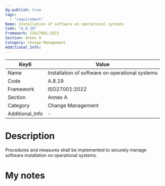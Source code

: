 ```yaml
---
dg-publish: true
tags:
  - "requirement"
Name: Installation of software on operational systems
Code: "A.8.19"
Framework: ISO27001:2022
Section: Annex A
Category: Change Management
Additional_Info: 
---
```


<div><table class="dataview table-view-table"><thead class="table-view-thead"><tr class="table-view-tr-header"><th class="table-view-th"><span>Key</span><span class="dataview small-text">6</span></th><th class="table-view-th"><span>Value</span></th></tr></thead><tbody class="table-view-tbody"><tr><td><span>Name</span></td><td><span>Installation of software on operational systems</span></td></tr><tr><td><span>Code</span></td><td><span>A.8.19</span></td></tr><tr><td><span>Framework</span></td><td><span>ISO27001:2022</span></td></tr><tr><td><span>Section</span></td><td><span>Annex A</span></td></tr><tr><td><span>Category</span></td><td><span>Change Management</span></td></tr><tr><td><span>Additional_Info</span></td><td><span>-</span></td></tr></tbody></table></div>

# Description

Procedures and measures shall be implemented to securely manage software installation on operational systems.

# My notes
